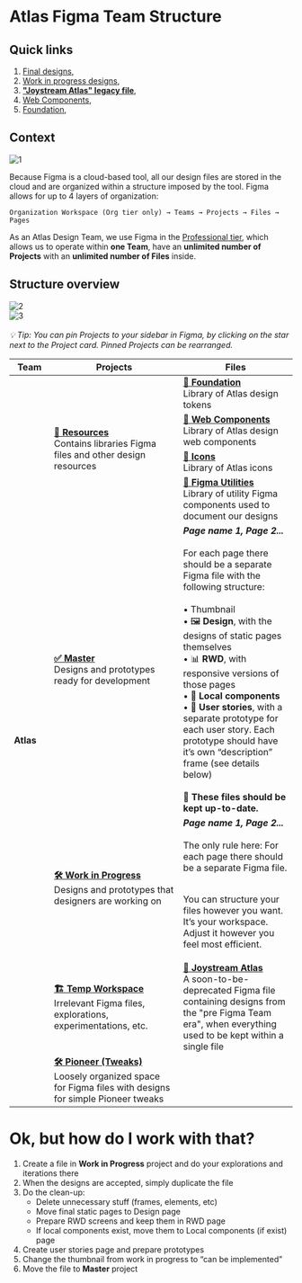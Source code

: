 # Atlas Figma Team Structure

## Quick links

1. [Final designs](https://www.figma.com/files/project/33106318/%E2%9C%85-Final?fuid=1017378024164173256),
2. [Work in progress designs](https://www.figma.com/files/project/33106300/%F0%9F%9A%A7-Work-in-progress?fuid=1017378024164173256),
3. **["Joystream Atlas" legacy file](https://www.figma.com/file/Vk2Z4QOiVa5bB6q3cBIG5J/Joystream-Atlas)**,
4. [Web Components](https://www.figma.com/file/Pf31tuYpozYmpq163U2ho8/Web-Components),
5. [Foundation](https://www.figma.com/file/Cc3VDoK6qglJ617ChA2EMr/Foundation),


## Context
![1](https://user-images.githubusercontent.com/22870059/144466669-1cdb4aff-37f7-4e36-af3c-0ac4d4b27341.png)

Because Figma is a cloud-based tool, all our design files are stored in the cloud and are organized within a structure imposed by the tool. Figma allows for up to 4 layers of organization:
```
Organization Workspace (Org tier only) → Teams → Projects → Files → Pages
```

As an Atlas Design Team, we use Figma in the [Professional tier](https://www.figma.com/pricing/), which allows us to operate within **one Team**, have an **unlimited number of Projects** with an **unlimited number of Files** inside.

## Structure overview
![2](https://user-images.githubusercontent.com/22870059/144466702-65d08515-2e37-4ff8-ba4b-179c645bc9f5.png)<br>
![3](https://user-images.githubusercontent.com/22870059/144467139-8f72254c-1ecb-4a99-8b2d-5dd60c43e069.png)<br><br>
_💡 Tip: You can pin Projects to your sidebar in Figma, by clicking on the star next to the Project card. Pinned Projects can be rearranged._

<!-- <style>
.caption {
  font-size: .9em;
  color: gray;
}
</style>
 -->
<table>
<thead>
  <tr>
    <th width=100>Team</th>
    <th width=500>Projects</th>
    <th width=500>Files</th>
  </tr>
</thead>
<tbody>
  <tr>
    <td rowspan="12"><strong>Atlas<strong></td>
    <td rowspan="4">
      <a href="https://www.figma.com/files/project/33106243/%F0%9F%8E%A8-Design-System?fuid=730334878476004289" target="_blank"><strong>🎨 Resources</strong></a>
      <br>
      <span class="caption">Contains libraries Figma files and other design resources</span>
    </td>
    <td>
      <a href="https://www.figma.com/file/Cc3VDoK6qglJ617ChA2EMr/Foundation" target="_blank"><strong>📄 Foundation</strong></a>
      <br>
      <span class="caption">Library of Atlas design tokens</span>
    </td>
  </tr>
  <tr>
    <td>
      <a href="https://www.figma.com/file/Pf31tuYpozYmpq163U2ho8/Web-Components" target="_blank"><strong>📄 Web Components</strong></a>
      <br>
      <span class="caption">Library of Atlas design web components</span>
    </td>
  </tr>
  <tr>
    <td>
      <a href="https://www.figma.com/file/2tlBY1JQtRMoyjmjJQ9jam/Icons" target="_blank"><strong>📄 Icons</strong></a>
      <br>
      <span class="caption">Library of Atlas icons</span>
    </td>
  </tr>
  <tr>
    <td>
      <a href="https://www.figma.com/file/yjuGz1asfGbifsCIOVUoPn/Utilities" target="_blank"><strong>📄 Figma Utilities</strong></a>
      <br>
      <span class="caption">Library of utility Figma components used to document our designs</span>
    </td>
  </tr>
  <tr>
    <td rowspan="3">
      <a href="https://www.figma.com/files/project/33106300/%F0%9F%91%A9%F0%9F%8F%BE%E2%80%8D%F0%9F%A6%B1-Viewer?fuid=730334878476004289" target="_blank"><strong>✅  Master</strong></a>
      <br>
      <span class="caption">Designs and prototypes ready for development</span>
    </td>
  </tr>
  <tr>
    <td>
      <strong><i>Page name 1, Page 2...</i></strong>
      <br><br>
      <span class="caption">For each page there should be a separate Figma file with the following structure:
<br><br>• Thumbnail
<br> • 🖼 <strong>Design</strong>, with the designs of static pages themselves
<br> • 📊 <strong>RWD</strong>, with responsive versions of those pages
<br> • 💠 <strong>Local components</strong>
<br> • 🔀 <strong>User stories</strong>, with a separate prototype for each user story. Each prototype should have it’s own “description” frame (see details below)
<br><br>
<strong>🚨 These files should be kept up-to-date.</strong></span>
    </td>
  </tr>
  <tr>
  </tr>
  <tr>
    <td rowspan="3">
      <a href="https://www.figma.com/files/project/33106318/%F0%9F%91%A8%F0%9F%8F%BB%E2%80%8D-Publisher?fuid=730334878476004289" target="_blank"><strong>🛠  Work in Progress</strong></a>
      <br>
      <span class="caption">Designs and prototypes that designers are working on</span>
    </td>
  </tr>
  <tr>
    <td>
    <strong><i>Page name 1, Page 2...</i></strong>
    <br><br>
    <span class="caption">The only rule here: For each page there should be a separate Figma file.

<br> You can structure your files however you want. It’s your workspace. Adjust it however you feel most efficient.</span>
    </td>
  </tr>
  <tr>
  </tr>
  <tr>
    <td>
      <a href="https://www.figma.com/files/project/33106822/%F0%9F%8F%97-Temp-Workspace?fuid=730334878476004289" target="_blank"><strong>🏗 Temp Workspace</strong></a>
      <br>
      <span class="caption">Irrelevant Figma files, explorations, experimentations, etc.</span>
    </td>
    <td>
      <a href="https://www.figma.com/file/Vk2Z4QOiVa5bB6q3cBIG5J/Joystream-Atlas" target="_blank"><strong>📄 Joystream Atlas</strong></a>
      <br>
      <span class="caption">A soon-to-be-deprecated Figma file containing designs from the "pre Figma Team era", when everything used to be kept within a single file</span>
    </td>
  </tr>
  <tr>
    <td>
      <a href="https://www.figma.com/files/project/33712705/%F0%9F%9B%A0-Pioneer-(Tweaks)?fuid=730334878476004289" target="_blank"><strong>🛠 Pioneer (Tweaks)</strong></a>
      <br>
      <span class="caption">Loosely organized space for Figma files with designs for simple Pioneer tweaks</span>
    </td>
    <td></td>
  </tr>
</tbody>
</table>

# Ok, but how do I work with that?
<ol><li>Create a file in <strong>Work in Progress</strong> project and do your explorations and iterations there</li>
<li>When the designs are accepted, simply duplicate the file</li>
<li>Do the clean-up:
<ul>
  <li>Delete unnecessary stuff (frames, elements, etc)</li>
  <li> Move final static pages to Design page</li>
  <li> Prepare RWD screens and keep them in RWD page</li>
  <li>If local components exist, move them to Local components (if exist) page</li></ul></li>
<li>Create user stories page and prepare prototypes</li>
<li>Change the thumbnail from work in progress to “can be implemented”</li>
<li>Move the file to <strong>Master</strong> project</li>
</ol>
